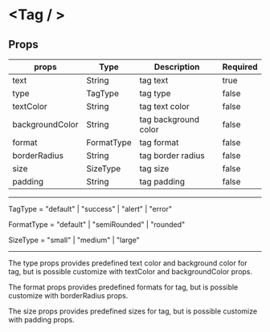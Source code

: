 # <Tag / >

## Props

| props           | Type        | Description             | Required |
|-----------------|-------------|-------------------------|----------|
| text            | String      | tag text                | true     |
| type            | TagType     | tag type                | false    |
| textColor       | String      | tag text color          | false    |
| backgroundColor | String      | tag background color    | false    |
| format          | FormatType  | tag format              | false    |
| borderRadius    | String      | tag border radius       | false    |
| size            | SizeType    | tag size                | false    |
| padding         | String      | tag padding             | false    |

---------------------------------------------------------------------

TagType = "default" | "success" | "alert" | "error"

FormatType = "default" | "semiRounded" | "rounded"

SizeType = "small" | "medium" | "large"

---------------------------------------------------------------------

The type props provides predefined text color and background color for tag, but is possible customize with textColor and backgroundColor props.

The format props provides predefined formats for tag, but is possible customize with borderRadius props.

The size props provides predefined sizes for tag, but is possible customize with padding props.
